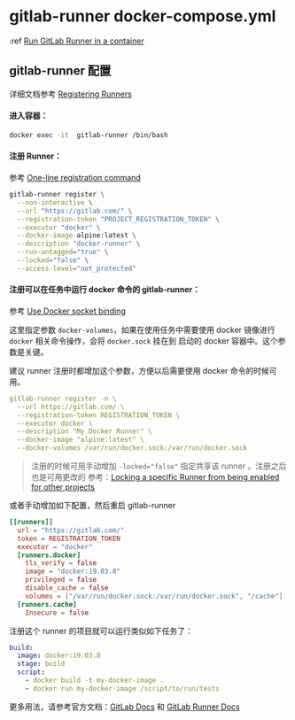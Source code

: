 # gitlab-runner docker-compose.yml

:ref [Run GitLab Runner in a container](https://docs.gitlab.com/runner/install/docker.html)

## gitlab-runner 配置

详细文档参考 [Registering Runners](https://docs.gitlab.com/runner/register/)

#### 进入容器：

```bash
docker exec -it  gitlab-runner /bin/bash
```

#### 注册 Runner：

参考 [One-line registration command](https://docs.gitlab.com/runner/register/#one-line-registration-command)

```bash
gitlab-runner register \
  --non-interactive \
  --url "https://gitlab.com/" \
  --registration-token "PROJECT_REGISTRATION_TOKEN" \
  --executor "docker" \
  --docker-image alpine:latest \
  --description "docker-runner" \
  --run-untagged="true" \
  --locked="false" \
  --access-level="not_protected"
```

#### 注册可以在任务中运行 docker 命令的 gitlab-runner：

参考 [Use Docker socket binding](https://docs.gitlab.com/ee/ci/docker/using_docker_build.html#use-docker-socket-binding)

这里指定参数 `docker-volumes`，如果在使用任务中需要使用 docker 镜像进行 `docker` 相关命令操作，会将 `docker.sock` 挂在到
启动的 docker 容器中。这个参数是关键。

建议 runner 注册时都增加这个参数，方便以后需要使用 docker 命令的时候可用。

```yml
gitlab-runner register -n \
  --url https://gitlab.com/ \
  --registration-token REGISTRATION_TOKEN \
  --executor docker \
  --description "My Docker Runner" \
  --docker-image "alpine:latest" \
  --docker-volumes /var/run/docker.sock:/var/run/docker.sock
```

> 注册的时候可用手动增加 `-locked="false"` 指定共享该 runner 。注册之后也是可用更改的 参考：[Locking a specific Runner from being enabled for other projects](https://docs.gitlab.com/ee/ci/runners/#locking-a-specific-runner-from-being-enabled-for-other-projects)

或者手动增加如下配置，然后重启 gitlab-runner

```toml
[[runners]]
  url = "https://gitlab.com/"
  token = REGISTRATION_TOKEN
  executor = "docker"
  [runners.docker]
    tls_verify = false
    image = "docker:19.03.8"
    privileged = false
    disable_cache = false
    volumes = ["/var/run/docker.sock:/var/run/docker.sock", "/cache"]
  [runners.cache]
    Insecure = false
```

注册这个 runner 的项目就可以运行类似如下任务了：

```yml
build:
  image: docker:19.03.8
  stage: build
  script:
    - docker build -t my-docker-image .
    - docker run my-docker-image /script/to/run/tests
```

更多用法，请参考官方文档：[GitLab Docs](https://docs.gitlab.com/ee/README.html) 和 [GitLab Runner Docs](https://docs.gitlab.com/runner/)